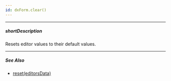```yaml
---
id: dxForm.clear()
---
```

---
##### shortDescription
Resets editor values to their default values.

---
##### See Also #####
- [reset(editorsData)](/api-reference/10%20UI%20Components/dxForm/3%20Methods/reset(editorsData).md '/Documentation/ApiReference/UI_Components/dxForm/Methods/#reseteditorsData')